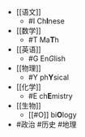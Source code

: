 - [[语文]]
	- #I Ch**I**nese
- [[数学]]
	- #T Ma**T**h
- [[英语]]
	- #G En*G*lish
- [[物理]]
	- #Y ph**Y**sical
- [[化学]]
	- #E ch**E**mistry
- [[生物]]
	- [[#O]] bi**O**logy
- #政治 #历史 #地理